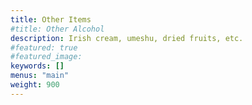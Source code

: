 ```yaml
---
title: Other Items
#title: Other Alcohol
description: Irish cream, umeshu, dried fruits, etc.
#featured: true
#featured_image: 
keywords: []
menus: "main"
weight: 900
---
```

